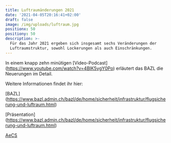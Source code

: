 ```yaml
---
title: Luftraumänderungen 2021
date: '2021-04-05T20:16:41+02:00'
draft: false
image: /img/uploads/luftraum.jpg
positionx: 50
positiony: 50
description: >-
  Für das Jahr 2021 ergeben sich insgesamt sechs Veränderungen der
  Luftraumstruktur, sowohl Lockerungen als auch Einschränkungen.
---
```

In einem knapp zehn minütigen [Video-Podcast] (https://www.youtube.com/watch?v=4BIK5vgY0Po) erläutert das BAZL die Neuerungen im Detail.

Weitere Informationen findet ihr hier:

[BAZL] (https://www.bazl.admin.ch/bazl/de/home/sicherheit/infrastruktur/flugsicherung-und-luftraum.html)

[Präsentation] (https://www.bazl.admin.ch/bazl/de/home/sicherheit/infrastruktur/flugsicherung-und-luftraum.html)

[AeCS](https://www.aeroclub.ch/aecs-luftraumseminar-2021-online/)
